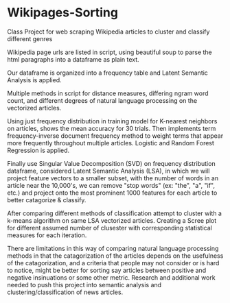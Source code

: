 # Wikipages-Sorting
Class Project for web scraping Wikipedia articles to cluster and classify different genres


Wikipedia page urls are listed in script, using beautiful soup to parse the html paragraphs into a dataframe as plain text.

Our dataframe is organized into a frequency table and Latent Semantic Analysis is applied. 

Multiple methods in script for distance measures, differing ngram word count, and different degrees of natural language processing on the vectorized articles.

Using just frequency distribution in training model for K-nearest neighbors on articles, shows the mean accuracy for 30 trials. 
Then implements term frequency-inverse document frequency method to weight terms that appear more frequently throughout multiple articles. 
Logistic and Random Forest Regression is applied. 

Finally use Singular Value Decomposition (SVD) on frequency distribution dataframe, considered Latent Semantic Analysis (LSA), in which we will project feature vectors to a smaller subset, with the number of words in an article near the 10,000's, we can remove "stop words" (ex: "the", "a", "if", etc.) and project onto the most prominent 1000 features for each article to better catagorize & classify.


After comparing different methods of classification attempt to cluster with a k-means algorithm on same LSA vectorized articles. Creating a Scree plot for different assumed number of clusester with corresponding statistical measures for each iteration.

There are limitations in this way of comparing natural language processing methods in that the catagorization of the articles depends on the usefulness of the catagorization, and a criteria that people may not consider or is hard to notice, might be better for sorting say articles between positive and negative insinuations or some other metric. Research and additional work needed to push this project into semantic analysis and clustering/classification of news articles. 
